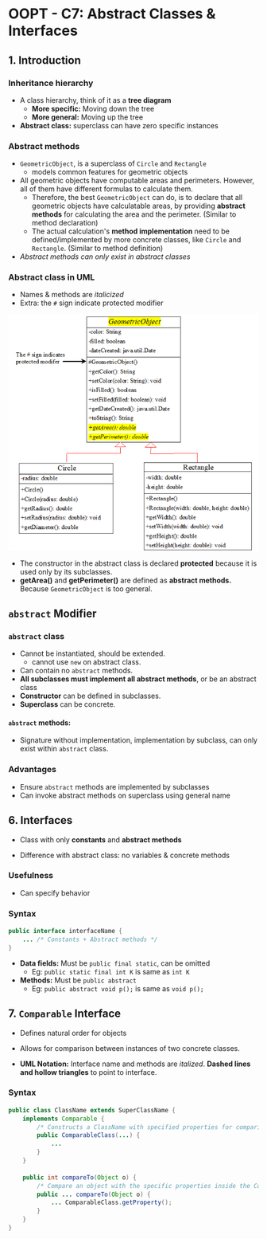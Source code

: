 # OOPT - C7: Abstract Classes & Interfaces

## 1. Introduction

### Inheritance hierarchy

- A class hierarchy, think of it as a **tree diagram**
  - **More specific:** Moving down the tree
  - **More general:** Moving up the tree
- **Abstract class:** superclass can have zero specific instances

### Abstract methods

- `GeometricObject`, is a superclass of `Circle` and `Rectangle`
  - models common features for geometric objects
- All geometric objects have computable areas and perimeters. However, all of them have different formulas to calculate them. 
  - Therefore, the best `GeometricObject` can do, is to declare that all geometric objects have calculatable areas, by providing **abstract methods** for calculating the area and the perimeter. (Similar to method declaration)
  - The actual calculation's **method implementation** need to be defined/implemented by more concrete classes, like `Circle` and `Rectangle`. (Similar to method definition)
- *Abstract methods can only exist in abstract classes*

### Abstract class in UML

- Names & methods are *italicized*
- Extra: the `#` sign indicate protected modifier

![Abstract Class UML Diagram](img/c7-abstract-class-uml.png)

- The constructor in the abstract class is declared **protected** because it is used only by its subclasses.
- **getArea()** and **getPerimeter()** are defined as **abstract methods.** Because `GeometricObject` is too general.

## `abstract` Modifier

### `abstract` class

- Cannot be instantiated, should be extended. 
  - cannot use `new` on abstract class.
- Can contain no `abstract` methods. 
- **All subclasses must implement all abstract methods**, or be an abstract class
- **Constructor** can be defined in subclasses.
- **Superclass** can be concrete.

#### `abstract` methods: 

- Signature without implementation, implementation by subclass, can only exist within `abstract` class.

### Advantages

- Ensure `abstract` methods are implemented by subclasses
- Can invoke abstract methods on superclass using general name

## 6. Interfaces

- Class with only **constants** and **abstract methods**

- Difference with abstract class: no variables & concrete methods

### Usefulness

- Can specify behavior

### Syntax

```java
public interface interfaceName {
    ... /* Constants + Abstract methods */
}
```

- **Data fields:** Must be `public final static`, can be omitted
  - Eg: `public static final int K` is same as `int K`
- **Methods:** Must be `public abstract`
  - Eg: `public abstract void p();` is same as `void p();`

## 7. `Comparable` Interface

- Defines natural order for objects
- Allows for comparison between instances of two concrete classes.

- **UML Notation:** Interface name and methods are *italized*. **Dashed lines and hollow triangles** to point to interface.

### Syntax

```java
public class ClassName extends SuperClassName {
    implements Comparable {
        /* Constructs a ClassName with specified properties for comparison use */
        public ComparableClass(...) {
            ...
        }
    }
    
    public int compareTo(Object o) {
        /* Compare an object with the specific properties inside the ComparableClass(...) */
        public ... compareTo(Object o) {
            ... ComparableClass.getProperty();
        }
    }
}
```


